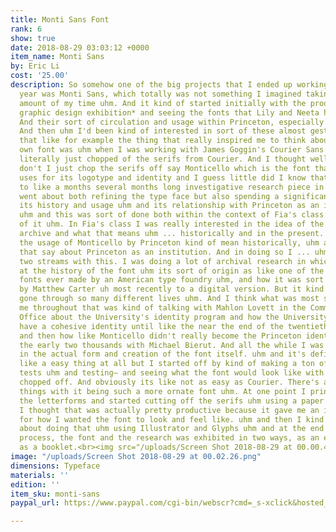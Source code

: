 ```yaml
---
title: Monti Sans Font
rank: 6
show: true
date: 2018-08-29 03:03:12 +0000
item_name: Monti Sans
by: Eric Li
cost: '25.00'
description: So somehow one of the big projects that I ended up working on this school
  year was Monti Sans, which totally was not something I imagined taking up a large
  amount of my time uhm. And it kind of started initially with the production of *a
  graphic design exhibition* and seeing the fonts that Lily and Neeta had created.
  And their sort of circulation and usage within Princeton, especially in the exhibition.
  And then uhm I'd been kind of interested in sort of these almost gestural forms
  that like for example the thing that really inspired me to think about making my
  own font was uhm when I was working with James Goggin's Courier Sans in which he
  literally just chopped of the serifs from Courier. And I thought well okay, why
  don't I just chop the serifs off say Monticello which is the font that Princeton
  uses for its logotype and identity and I guess little did I know that it would lead
  to like a months several months long investigative research piece in which I really
  went about both refining the type face but also spending a significant of time researching
  its history and usage uhm and its relationship with Princeton as an institution.
  uhm and this was sort of done both within the context of Fia's class and outside
  of it uhm. In Fia's class I was really interested in the idea of the font as an
  archive and what that means uhm ... historically and in the present. So what does
  the usage of Monticello by Princeton kind of mean historically, uhm and what does
  that say about Princeton as an institution. And in doing so I ... uhm kind of had
  two streams with this. I was doing a lot of archival research in which I looked
  at the history of the font uhm its sort of origin as like one of the very first
  fonts ever made by an American type foundry uhm, and how it was sort of rehabilitated
  by Matthew Carter uh most recently to a digital version. But it kind of had already
  gone through so many different lives uhm. And I think what was most surprising for
  me throughout that was kind of talking with Mahlon Lovett in the Communications
  Office about the University's identity program and how the University didn't really
  have a cohesive identity until like the near the end of the twentieth century. uh,
  and then how like Monticello didn't really become the Princeton identity until like
  the early two thousands with Michael Bierut. And all the while I was interested
  in the actual form and creation of the font itself. uhm and it's definitely not
  like a easy thing at all but I started off by kind of making a ton of different
  tests uhm and testing– and seeing what the font would look like with its serifs
  chopped off. And obviously its like not as easy as Courier. There's a lot of different
  things with it being such a more ornate font uhm. At one point I printed out all
  the letterforms and started cutting off the serifs uhm using a paper cutter. And
  I thought that was actually pretty productive because it gave me an intuitive sense
  for how I wanted the font to look and feel like. uhm and then I kind of proceeded
  about doing that uhm using Illustrator and Glyphs uhm and at the end of the entire
  process, the font and the research was exhibited in two ways, as an exhibition and
  as a booklet.<br><img src="/uploads/Screen Shot 2018-08-29 at 00.00.42.png">
image: "/uploads/Screen Shot 2018-08-29 at 00.02.26.png"
dimensions: Typeface
materials: ''
edition: ''
item_sku: monti-sans
paypal_url: https://www.paypal.com/cgi-bin/webscr?cmd=_s-xclick&hosted_button_id=LESMPAL95FSP2

---
```

